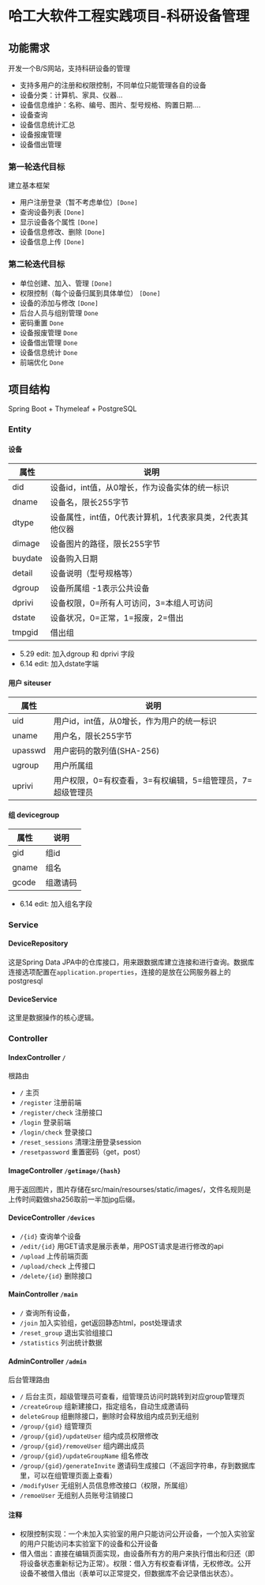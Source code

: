 # 哈工大软件工程实践项目-科研设备管理

## 功能需求

开发一个B/S网站，支持科研设备的管理
+ 支持多用户的注册和权限控制，不同单位只能管理各自的设备
+ 设备分类：计算机、家具、仪器…
+ 设备信息维护：名称、编号、图片、型号规格、购置日期….
+ 设备查询
+ 设备信息统计汇总
+ 设备报废管理
+ 设备借出管理

### 第一轮迭代目标

建立基本框架
+ 用户注册登录（暂不考虑单位）`[Done]`
+ 查询设备列表 `[Done]`
+ 显示设备各个属性 `[Done]`
+ 设备信息修改、删除 `[Done]`
+ 设备信息上传 `[Done]`

### 第二轮迭代目标

+ 单位创建、加入、管理 `[Done]` 
+ 权限控制（每个设备归属到具体单位） `[Done]`
+ 设备的添加与修改 `[Done]`
+ 后台人员与组别管理 `Done`
+ 密码重置 `Done`
+ 设备报废管理 `Done`
+ 设备借出管理 `Done`
+ 设备信息统计 `Done`
+ 前端优化 `Done`


## 项目结构

Spring Boot + Thymeleaf + PostgreSQL

### Entity

#### 设备

| 属性     | 说明                              |
|--------|---------------------------------|
| did    | 设备id，int值，从0增长，作为设备实体的统一标识      |
| dname  | 设备名，限长255字节                     |
| dtype  | 设备属性，int值，0代表计算机，1代表家具类，2代表其他仪器 |
| dimage | 设备图片的路径，限长255字节                 |
| buydate | 设备购入日期                          |
| detail | 设备说明（型号规格等）                     |
| dgroup | 设备所属组  -1表示公共设备                 |
| dprivi | 设备权限，0=所有人可访问，3=本组人可访问        |
| dstate | 设备状况，0=正常，1=报废，2=借出|
| tmpgid | 借出组 |

+ 5.29 edit: 加入dgroup 和 dprivi 字段
+ 6.14 edit: 加入dstate字端

#### 用户 siteuser

| 属性      | 说明                                |
|---------|-----------------------------------|
| uid     | 用户id，int值，从0增长，作为用户的统一标识          |
| uname   | 用户名，限长255字节                       |
| upasswd | 用户密码的散列值(SHA-256)                 |
| ugroup | 用户所属组                             
| uprivi | 用户权限，0=有权查看，3=有权编辑，5=组管理员，7=超级管理员 |

#### 组 devicegroup
| 属性      | 说明                       |
|---------|--------------------------|
|gid| 组id |
|gname|组名| 
|gcode|组邀请码|

+ 6.14 edit: 加入组名字段

### Service

#### DeviceRepository

这是Spring Data JPA中的仓库接口，用来跟数据库建立连接和进行查询。数据库连接选项配置在`application.properties`，连接的是放在公网服务器上的postgresql

#### DeviceService

这里是数据操作的核心逻辑。

#### 

### Controller

#### IndexController `/`

根路由

+ `/` 主页
+ `/register` 注册前端
+ `/register/check` 注册接口
+ `/login` 登录前端
+ `/login/check` 登录接口
+ `/reset_sessions` 清理注册登录session
+ `/resetpassword` 重置密码（get，post）

#### ImageController `/getimage/{hash}`

用于返回图片，图片存储在src/main/resourses/static/images/，文件名规则是上传时间戳做sha256取前一半加jpg后缀。

#### DeviceController `/devices`

+ `/{id}` 查询单个设备
+ `/edit/{id}` 用GET请求是展示表单，用POST请求是进行修改的api
+ `/upload` 上传前端页面
+ `/upload/check` 上传接口
+ `/delete/{id}` 删除接口

#### MainController `/main`

+ `/` 查询所有设备，
+ `/join` 加入实验组，get返回静态html，post处理请求
+ `/reset_group` 退出实验组接口
+ `/statistics` 列出统计数据
#### AdminController `/admin`

后台管理路由

+ `/` 后台主页，超级管理员可查看，组管理员访问时跳转到对应group管理页
+ `/createGroup` 组新建接口，指定组名，自动生成邀请码
+ `deleteGroup` 组删除接口，删除时会释放组内成员到无组别
+ `/group/{gid}` 组管理页
+ `/group/{gid}/updateUser` 组内成员权限修改
+ `/group/{gid}/removeUser` 组内踢出成员
+ `/group/{gid}/updateGroupName` 组名修改
+ `/group/{gid}/generateInvite` 邀请码生成接口（不返回字符串，存到数据库里，可以在组管理页面上查看）
+ `/modifyUser` 无组别人员信息修改接口（权限，所属组）
+ `/remoeUser` 无组别人员账号注销接口

#### 注释

+ 权限控制实现：一个未加入实验室的用户只能访问公开设备，一个加入实验室的用户只能访问本实验室下的设备和公开设备
+ 借入借出：直接在编辑页面实现，由设备所有方的用户来执行借出和归还（即将设备状态重新标记为正常）。权限：借入方有权查看详情，无权修改。公开设备不被借入借出（表单可以正常提交，但数据库不会记录借出状态）。
